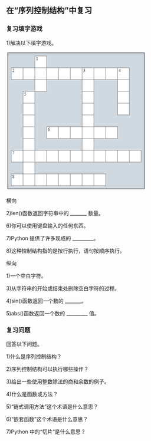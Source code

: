 ## 在“序列控制结构”中复习

### 复习填字游戏

1)解决以下填字游戏。

![图片](img/review03-01.png)

横向

2)len()函数返回字符串中的 _______ 数量。

6)你可以使用键盘输入的任何东西。

7)Python 提供了许多现成的 _________。

8)这种控制结构指的是按行执行，语句按顺序执行。

纵向

1)一个空白字符。

3)从字符串的开始或结束处删除空白字符的过程。

4)sin()函数返回一个数的 _______。

5)abs()函数返回一个数的 _________ 值。

### 复习问题

回答以下问题。

1)什么是序列控制结构？

2)序列控制结构可以执行哪些操作？

3)给出一些使用整数除法的商和余数的例子。

4)什么是函数或方法？

5)“链式调用方法”这个术语是什么意思？

6)“嵌套函数”这个术语是什么意思？

7)Python 中的“切片”是什么意思？
